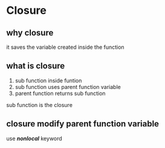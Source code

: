 # Closure
## why closure
it saves the variable created inside the function
## what is closure
1. sub function inside funtion
2. sub function uses parent function variable
3. parent function returns sub function

sub function is the closure

## closure modify parent function variable
use ***nonlocal*** keyword
